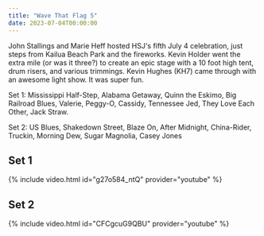```yaml
---
title: "Wave That Flag 5"
date: 2023-07-04T00:00:00
---
```


John Stallings and Marie Heff hosted HSJ's fifth July 4 celebration, just steps from Kailua Beach Park and the fireworks.  Kevin Holder went the extra mile (or was it three?) to create an epic stage with a 10 foot high tent, drum risers, and various trimmings.  Kevin Hughes (KH7) came through with an awesome light show. It was super fun.

Set 1: Mississippi Half-Step, Alabama Getaway, Quinn the Eskimo, Big Railroad Blues, Valerie, Peggy-O, Cassidy, Tennessee Jed, They Love Each Other, Jack Straw.

Set 2: US Blues, Shakedown Street, Blaze On, After Midnight, China-Rider, Truckin, Morning Dew, Sugar Magnolia, Casey Jones

## Set 1

{% include video.html id="g27o584_ntQ" provider="youtube" %}

## Set 2

{% include video.html id="CFCgcuG9QBU" provider="youtube" %}
